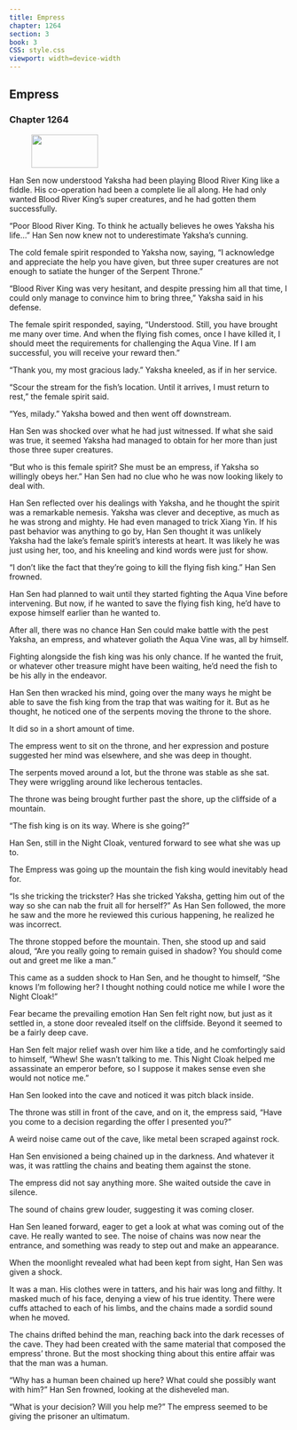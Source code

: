 ```yaml
---
title: Empress
chapter: 1264
section: 3
book: 3
CSS: style.css
viewport: width=device-width
---
```


## Empress

### Chapter 1264

<figure>
	<img src="../Images/gem.gif" alt="" id="gem" width="120" height="60" />
</figure>

Han Sen now understood Yaksha had been playing Blood River King like a fiddle. His co-operation had been a complete lie all along. He had only wanted Blood River King’s super creatures, and he had gotten them successfully.

“Poor Blood River King. To think he actually believes he owes Yaksha his life…” Han Sen now knew not to underestimate Yaksha’s cunning.

The cold female spirit responded to Yaksha now, saying, “I acknowledge and appreciate the help you have given, but three super creatures are not enough to satiate the hunger of the Serpent Throne.”

“Blood River King was very hesitant, and despite pressing him all that time, I could only manage to convince him to bring three,” Yaksha said in his defense.

The female spirit responded, saying, “Understood. Still, you have brought me many over time. And when the flying fish comes, once I have killed it, I should meet the requirements for challenging the Aqua Vine. If I am successful, you will receive your reward then.”

“Thank you, my most gracious lady.” Yaksha kneeled, as if in her service.

“Scour the stream for the fish’s location. Until it arrives, I must return to rest,” the female spirit said.

“Yes, milady.” Yaksha bowed and then went off downstream.

Han Sen was shocked over what he had just witnessed. If what she said was true, it seemed Yaksha had managed to obtain for her more than just those three super creatures.

“But who is this female spirit? She must be an empress, if Yaksha so willingly obeys her.” Han Sen had no clue who he was now looking likely to deal with.

Han Sen reflected over his dealings with Yaksha, and he thought the spirit was a remarkable nemesis. Yaksha was clever and deceptive, as much as he was strong and mighty. He had even managed to trick Xiang Yin. If his past behavior was anything to go by, Han Sen thought it was unlikely Yaksha had the lake’s female spirit’s interests at heart. It was likely he was just using her, too, and his kneeling and kind words were just for show.

“I don’t like the fact that they’re going to kill the flying fish king.” Han Sen frowned.

Han Sen had planned to wait until they started fighting the Aqua Vine before intervening. But now, if he wanted to save the flying fish king, he’d have to expose himself earlier than he wanted to.

After all, there was no chance Han Sen could make battle with the pest Yaksha, an empress, and whatever goliath the Aqua Vine was, all by himself.

Fighting alongside the fish king was his only chance. If he wanted the fruit, or whatever other treasure might have been waiting, he’d need the fish to be his ally in the endeavor.

Han Sen then wracked his mind, going over the many ways he might be able to save the fish king from the trap that was waiting for it. But as he thought, he noticed one of the serpents moving the throne to the shore.

It did so in a short amount of time.

The empress went to sit on the throne, and her expression and posture suggested her mind was elsewhere, and she was deep in thought.

The serpents moved around a lot, but the throne was stable as she sat. They were wriggling around like lecherous tentacles.

The throne was being brought further past the shore, up the cliffside of a mountain.

“The fish king is on its way. Where is she going?”

Han Sen, still in the Night Cloak, ventured forward to see what she was up to.

The Empress was going up the mountain the fish king would inevitably head for.

“Is she tricking the trickster? Has she tricked Yaksha, getting him out of the way so she can nab the fruit all for herself?” As Han Sen followed, the more he saw and the more he reviewed this curious happening, he realized he was incorrect.

The throne stopped before the mountain. Then, she stood up and said aloud, “Are you really going to remain guised in shadow? You should come out and greet me like a man.”

This came as a sudden shock to Han Sen, and he thought to himself, “She knows I’m following her? I thought nothing could notice me while I wore the Night Cloak!”

Fear became the prevailing emotion Han Sen felt right now, but just as it settled in, a stone door revealed itself on the cliffside. Beyond it seemed to be a fairly deep cave.

Han Sen felt major relief wash over him like a tide, and he comfortingly said to himself, “Whew! She wasn’t talking to me. This Night Cloak helped me assassinate an emperor before, so I suppose it makes sense even she would not notice me.”

Han Sen looked into the cave and noticed it was pitch black inside.

The throne was still in front of the cave, and on it, the empress said, “Have you come to a decision regarding the offer I presented you?”

A weird noise came out of the cave, like metal been scraped against rock.

Han Sen envisioned a being chained up in the darkness. And whatever it was, it was rattling the chains and beating them against the stone.

The empress did not say anything more. She waited outside the cave in silence.

The sound of chains grew louder, suggesting it was coming closer.

Han Sen leaned forward, eager to get a look at what was coming out of the cave. He really wanted to see. The noise of chains was now near the entrance, and something was ready to step out and make an appearance.

When the moonlight revealed what had been kept from sight, Han Sen was given a shock.

It was a man. His clothes were in tatters, and his hair was long and filthy. It masked much of his face, denying a view of his true identity. There were cuffs attached to each of his limbs, and the chains made a sordid sound when he moved.

The chains drifted behind the man, reaching back into the dark recesses of the cave. They had been created with the same material that composed the empress’ throne. But the most shocking thing about this entire affair was that the man was a human.

“Why has a human been chained up here? What could she possibly want with him?” Han Sen frowned, looking at the disheveled man.

“What is your decision? Will you help me?” The empress seemed to be giving the prisoner an ultimatum.
